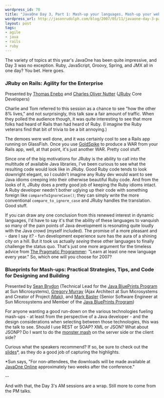```yaml
---
wordpress_id: 70
title: "JavaOne Day 3, Part 1: Mash-up your languages, Mash-up your web apps"
wordpress_url: http://jasonrudolph.com/blog/2007/05/11/javaone-day-3-part-1-mash-up-your-languages-mash-up-your-web-apps/
layout: post
tags:
- agile
- java
- rails
- ruby
---
```

The variety of topics at this year's JavaOne has been quite impressive, and Day 3 was no exception.  Ruby, JavaScript, Groovy, Spring, and JMX all in one day?  You bet.  Here goes.  

### JRuby on Rails: Agility for the Enterprise
Presented by [Thomas Enebo](http://www.bloglines.com/blog/ThomasEEnebo) and [Charles Oliver Nutter](http://headius.blogspot.com) ([JRuby](http://jruby.codehaus.org/) Core Developers)

Charlie and Tom referred to this session as a chance to see "how the other 8% lives," and not surprisingly, this talk saw a fair amount of traffic.  When they polled the audience though, it was quite interesting to see that more folks had heard of Rails than had heard of Ruby.  (I imagine the Ruby veterans find that bit of trivia to be a bit annoying.)


<!--more-->

The demoes were well done, and it was certainly cool to see a Rails app running on GlassFish.  Once you use [GoldSpike](http://www.headius.com/jrubywiki/index.php/Rails_Integration) to produce a WAR from your Rails app, well, at that point, it's just another WAR.  Pretty cool stuff.

Since one of the big motivations for JRuby is the ability to call into the multitude of available Java libraries, I've been curious to see what the resulting code would look like in JRuby.  Good Ruby code tends to look downright elegant, so I couldn't imagine any Ruby dev would want to see Java idioms creeping into their otherwise beautiful Ruby code.  And from the looks of it, JRuby does a pretty good job of keeping the Ruby idioms intact.  A Ruby developer needn't bother uglying up their code with something foreign like `compareToIgnoreCase()`; they can simply write the more conventional `compare_to_ignore_case` and JRuby handles the translation.  Good stuff.

If you can draw any one conclusion from this renewed interest in dynamic languages, I'd have to say it's that the ability of these languages to vanquish so many of the pain points of Java development is resonating quite loudly with the Java crowd (myself included).  The promise of a more pleasant and - dare I say it? - fun development experience sure has the aura of a shining city on a hill.  But it took us actually *seeing* these other languages to finally challenge the status quo.  That's just one more argument for the timeless advice from [The Pragmatic Programmer](http://www.pragmaticprogrammer.com/loty/):  "Learn at least one new language every year."  So, which one will you choose for 2007?

### Blueprints for Mash-ups: Practical Strategies, Tips, and Code for Designing and Building
Presented by [Sean Brydon](http://weblogs.java.net/blog/sean_brydon/) (Technical Lead for the [Java BluePrints Program](http://java.sun.com/blueprints) at Sun Microsystems), [Gregory Murray](http://weblogs.java.net/blog/gmurray71/) (Ajax Architect at Sun Microsystems and Creator of Project [jMaki](https://ajax.dev.java.net/)), and [Mark Basler](http://blogs.sun.com/basler/) (Senior Software Engineer at Sun Microsystems and Member of the [Java BluePrints Program](http://java.sun.com/blueprints))

For anyone wanting a good run-down on the various technologies fueling mash-ups - at least from the perspective of a Java developer - and the design considerations when selecting between those technologies, this was the talk to see.  Should I use REST or SOAP?  XML or JSON?  What about JSONP?  Do I want to do the [monster mash](http://en.wikipedia.org/wiki/Monster_Mash) on the server side or the client side?  

Curious what the speakers recommend? If so, be sure to check out the [slides](http://developers.sun.com/learning/javaoneonline/j1sessn.jsp?sessn=TS-6676&yr=2007&track=8)*, as they do a good job of capturing the highlights.  

*Sun says, "For non-attendees, the downloads will be made available at [JavaOne Online](http://developers.sun.com/learning/javaoneonline/) approximately two weeks after the conference."

--

And with that, the Day 3's AM sessions are a wrap.  Still more to come from the PM talks.
